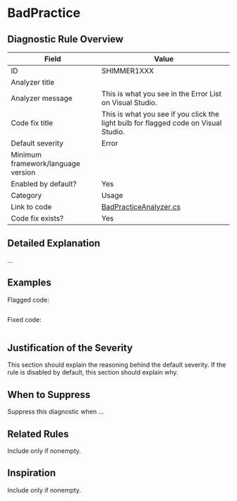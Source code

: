 # BadPractice

## Diagnostic Rule Overview

| Field                              | Value
|------------------------------------|-------
| ID                                 | SHIMMER1XXX
| Analyzer title                     | 
| Analyzer message                   | This is what you see in the Error List on Visual Studio.
| Code fix title                     | This is what you see if you click the light bulb for flagged code on Visual Studio.
| Default severity                   | Error|Warning|Info|Hidden
| Minimum framework/language version | 
| Enabled by default?                | Yes|No
| Category                           | Usage|Style
| Link to code                       | [BadPracticeAnalyzer.cs](../../src/Shimmering.Analyzers/UsageRules/BadPractice/BadPracticeAnalyzer.cs)
| Code fix exists?                   | Yes|No

## Detailed Explanation

...

## Examples

Flagged code:
```cs

```

Fixed code:
```cs

```

## Justification of the Severity

This section should explain the reasoning behind the default severity. If the rule is disabled by default, this section should explain why.

## When to Suppress

Suppress this diagnostic when ...

## Related Rules

Include only if nonempty.

## Inspiration

Include only if nonempty.
